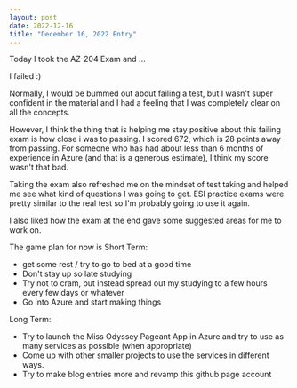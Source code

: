 ```yaml
---
layout: post
date: 2022-12-16
title: "December 16, 2022 Entry"
---
```


Today I took the AZ-204 Exam and ...

I failed :)

Normally, I would be bummed out about failing a test, but I wasn't super confident in the material and I had a feeling that I was completely clear on all the concepts.

However, I think the thing that is helping me stay positive about this failing exam is how close i was to passing. I scored 672, which is 28 points away from passing. For someone who has had about less than 6 months of experience in Azure (and that is a generous estimate), I think my score wasn't that bad.

Taking the exam also refreshed me on the mindset of test taking and helped me see what kind of questions I was going to get. ESI practice exams were pretty similar to the real test so I'm probably going to use it again.

I also liked how the exam at the end gave some suggested areas for me to work on.

The game plan for now is
Short Term:

- get some rest / try to go to bed at a good time
- Don't stay up so late studying
- Try not to cram, but instead spread out my studying to a few hours every few days or whatever
- Go into Azure and start making things

Long Term:

- Try to launch the Miss Odyssey Pageant App in Azure and try to use as many services as possible (when appropriate)
- Come up with other smaller projects to use the services in different ways.
- Try to make blog entries more and revamp this github page account
